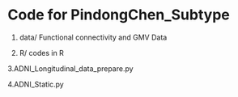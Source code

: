 # Code for PindongChen_Subtype

1. data/
Functional connectivity and GMV Data

2. R/
codes in R

3.ADNI_Longitudinal_data_prepare.py

4.ADNI_Static.py

